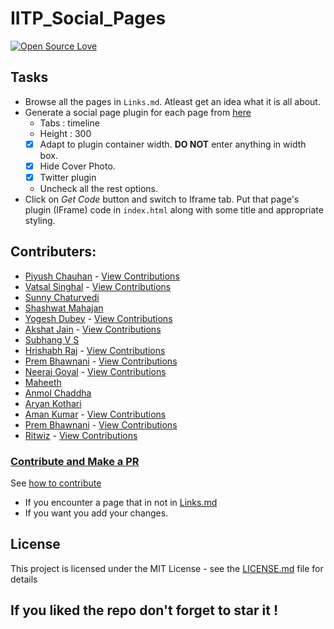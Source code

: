 # IITP_Social_Pages

[![Open Source Love](https://badges.frapsoft.com/os/v1/open-source.png?v=103)](https://github.com/ellerbrock/open-source-badges/)


## Tasks

- Browse all the pages in `Links.md`. Atleast get an idea what it is all about.
- Generate a social page plugin for each page from [here](https://developers.facebook.com/docs/plugins/page-plugin/)
  - Tabs : timeline
  - Height : 300
  - [X] Adapt to plugin container width. **DO NOT** enter anything in width box.
  - [X] Hide Cover Photo.
  - [X] Twitter plugin
  - Uncheck all the rest options.
- Click on *Get Code* button and switch to Iframe tab. Put that page's plugin (IFrame) code in `index.html` along with some title and appropriate styling.

## Contributers:

- [Piyush Chauhan](https://github.com/piyushchauhan) - [View Contributions](https://github.com/piyushchauhan/iitp_pages/commits?author=piyushchauhan)
- [Vatsal Singhal](https://github.com/vatsalsin) - [View Contributions](https://github.com/piyushchauhan/iitp_pages/commits?author=vatsalsin)
- [Sunny Chaturvedi](https://github.com/SunnyChaturvedi)
- [Shashwat Mahajan](https://github.com/shashwat211)
- [Yogesh Dubey](https://githib.com/yogeshdubey33) - [View Contributions](https://github.com/piyushchauhan/iitp_pages/commits?author=yogeshdubey33)
- [Akshat Jain](https://github.com/Akshat99) - [View Contributions](https://github.com/piyushchauhan/iitp_pages/commits?author=Akshat99)
- [Subhang V S]()
- [Hrishabh Raj](https://github.com/hrisbh10) - [View Contributions](https://github.com/piyushchauhan/iitp_pages/commits?author=hrisbh10)
- [Prem Bhawnani](https://githib.com/Prem-14) - [View Contributions](https://github.com/piyushchauhan/iitp_pages/commits?author=Prem-14)
- [Neeraj Goyal](https://githib.com/goyal9314) - [View Contributions](https://github.com/piyushchauhan/iitp_pages/commits?author=goyal9314)
- [Maheeth]()
- [Anmol Chaddha](https://github.com/chanmol1999)
- [Aryan Kothari](https://github.com/aryankothari2000)
- [Aman Kumar](https://github.com/Aman1124) - [View Contributions](https://github.com/piyushchauhan/iitp_pages/commits?author=Aman1124)
- [Prem Bhawnani](https://github.com/Prem-14)  - [View Contributions](https://github.com/piyushchauhan/iitp_pages/commits?author=Prem-14)
- [Ritwiz](https://github.com/ritwizsinha) - [View Contributions](https://github.com/ritwizsinha/iitp_pages/commits?author=ritwizsinha)

### [Contribute and Make a PR](https://github.com/piyushchauhan/iitp_pages/blob/master/CONTRIBUTING.md)

See [how to contribute](https://help.github.com/articles/creating-a-pull-request/)

- If you encounter a page that in not in [Links.md](https://github.com/piyushchauhan/iitp_pages/blob/master/Links.md)
- If you want you add your changes.

## License
This project is licensed under the MIT License - see the [LICENSE.md](https://github.com/piyushchauhan/iitp_pages/blob/master/LICENSE) file for details

## If you liked the repo don't forget to star it !
